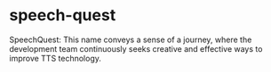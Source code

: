 # speech-quest

SpeechQuest: This name conveys a sense of a journey, where the development team continuously seeks creative and effective ways to improve TTS technology.
